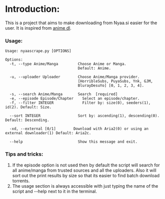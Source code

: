 # Introduction:
This is a project that aims to make downloading from Nyaa.si easier for the user.
It is inspired from [anime dl](https://github.com/vn-ki/anime-downloader "anime dl").
### Usage:
```
Usage: nyaascrape.py [OPTIONS]

Options:
  -t, --type Anime/Manga         Choose Anime or Manga.
                                 Default: Anime.

  -u, --uploader Uploader        Choose Anime/Manga provider.
                                 [HorribleSubs, PuyaSubs, Ynk, GJM,
                                 BlurayDesuYo] [0, 1, 2, 3, 4].

  -s, --search Anime/Manga       Search  [required]
  -e, --episode Episode/Chapter    Select an episode/chapter.
  -f, --filter INTEGER             Filter by: size(0), seeders(1), id(2). Default: Size.

  --sort INTEGER                 Sort by: ascending(1), descending(0). Default: Descending.

  -xd, --external [0/1]        Download with Aria2(0) or using an external downloader(1) Default: Aria2c.

  --help                         Show this message and exit.
```
### Tips and tricks:
1. If the episode option is not used then by default the script will search for all anime/manga from trusted sources and all the uploaders. Also it will sort out the print results by size so that its easier to find batch download torrents.
2. The usage section is always accessible with just typing the name of the script and --help next to it in the terminal.
